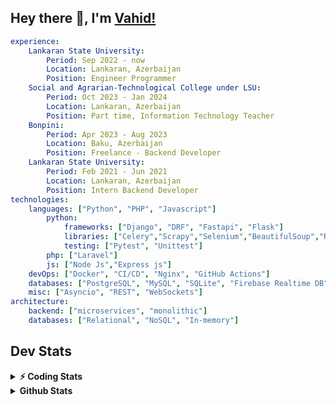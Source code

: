 
## Hey there 👋, I'm [Vahid!](https://github.com/vahidzhe/)

```yaml
experience:
    Lankaran State University:
        Period: Sep 2022 - now
        Location: Lankaran, Azerbaijan
        Position: Engineer Programmer
    Social and Agrarian-Technological College under LSU:
        Period: Oct 2023 - Jan 2024
        Location: Lankaran, Azerbaijan
        Position: Part time, Information Technology Teacher
    Bonpini:
        Period: Apr 2023 - Aug 2023
        Location: Baku, Azerbaijan
        Position: Freelance - Backend Developer 
    Lankaran State University:
        Period: Feb 2021 - Jun 2021
        Location: Lankaran, Azerbaijan
        Position: Intern Backend Developer
technologies:
    languages: ["Python", "PHP", "Javascript"]
        python:
            frameworks: ["Django", "DRF", "Fastapi", "Flask"]
            libraries: ["Celery","Scrapy","Selenium","BeautifulSoup","Requests"]
            testing: ["Pytest", "Unittest"]
        php: ["Laravel"]
        js: ["Node Js","Express js"]
    devOps: ["Docker", "CI/CD", "Nginx", "GitHub Actions"]
    databases: ["PostgreSQL", "MySQL", "SQLite", "Firebase Realtime DB", "Redis", "RabbitMQ"]
    misc: ["Asyncio", "REST", "WebSockets"]
architecture: 
    backend: ["microservices", "monolithic"]
    databases: ["Relational", "NoSQL", "In-memory"]
```



## Dev Stats

<details>
  <summary><b>⚡ Coding Stats</b></summary>

<!--START_SECTION:waka-->
![Code Time](http://img.shields.io/badge/Code%20Time-8%20hrs%2026%20mins-blue)

![Profile Views](http://img.shields.io/badge/Profile%20Views-94-blue)

**🐱 My GitHub Data** 

> 📦 ? Used in GitHub's Storage 
 > 
> 💼 Opted to Hire
 > 
> 📜 11 Public Repositories 
 > 
> 🔑 0 Private Repositories 
 > 
**I'm an Early 🐤** 

```text
🌞 Morning                183 commits         █████░░░░░░░░░░░░░░░░░░░░   21.61 % 
🌆 Daytime                426 commits         █████████████░░░░░░░░░░░░   50.30 % 
🌃 Evening                165 commits         █████░░░░░░░░░░░░░░░░░░░░   19.48 % 
🌙 Night                  73 commits          ██░░░░░░░░░░░░░░░░░░░░░░░   08.62 % 
```


📊 **This Week I Spent My Time On** 

```text
🕑︎ Time Zone: Asia/Baku

💬 Programming Languages: 
Python                   7 hrs 31 mins       ████████████████████░░░░░   79.05 % 
TOML                     44 mins             ██░░░░░░░░░░░░░░░░░░░░░░░   07.79 % 
Bash                     20 mins             █░░░░░░░░░░░░░░░░░░░░░░░░   03.51 % 
YAML                     13 mins             █░░░░░░░░░░░░░░░░░░░░░░░░   02.44 % 
Markdown                 11 mins             ░░░░░░░░░░░░░░░░░░░░░░░░░   01.97 % 

🐱‍💻 Projects: 
fromfolio-backend-v2     4 hrs 27 mins       ████████████░░░░░░░░░░░░░   46.82 % 
integrify                2 hrs 47 mins       ███████░░░░░░░░░░░░░░░░░░   29.34 % 
medical-saas-backend     1 hr 35 mins        ████░░░░░░░░░░░░░░░░░░░░░   16.63 % 
fastapi                  27 mins             █░░░░░░░░░░░░░░░░░░░░░░░░   04.81 % 
fromfolio_scraping       13 mins             █░░░░░░░░░░░░░░░░░░░░░░░░   02.39 % 
```

**I Mostly Code in Python** 

```text
Python                   21 repos            ██████████░░░░░░░░░░░░░░░   40.38 % 
JavaScript               12 repos            ██████░░░░░░░░░░░░░░░░░░░   23.08 % 
PHP                      7 repos             ███░░░░░░░░░░░░░░░░░░░░░░   13.46 % 
CSS                      5 repos             ██░░░░░░░░░░░░░░░░░░░░░░░   09.62 % 
Makefile                 1 repo              ░░░░░░░░░░░░░░░░░░░░░░░░░   01.92 % 
```




 Last Updated on 18/10/2024 00:37:20 UTC
<!--END_SECTION:waka-->
</details>


<details>
  <summary><b> Github Stats</b></summary>

  <br />
  <img height="180em" src="https://github-readme-stats.vercel.app/api?username=vahidzhe&show_icons=true&hide_border=true&&count_private=true&include_all_commits=true&theme=dark" />
  <img height="180em" src="https://github-readme-stats.vercel.app/api/top-langs/?username=vahidzhe&exclude_repo=django_recaptcha_v3,django_blog_v1,django_smartedu_course,css_layout1,bonpini_backend_codeigniter&show_icons=true&hide_border=true&layout=compact&theme=dark&langs_count=6"/>
</details>






